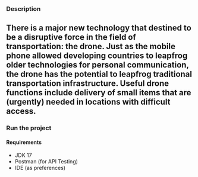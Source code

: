 ### Description

There is a major new technology that destined to be a disruptive force in the field of transportation: the
drone. Just as the mobile phone allowed developing countries to leapfrog older technologies for personal
communication, the drone has the potential to leapfrog traditional transportation infrastructure.
Useful drone functions include delivery of small items that are (urgently) needed in locations with difficult
access.
--------------------------------------------------------------------------------------------------------------
### Run the project
#### Requirements 
* JDK 17 
* Postman (for API Testing)
* IDE (as preferences)


